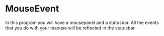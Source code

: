 # MouseEvent
In this program you will have a  mousepanel and a statusbar. All the events that you do with your maouse will be  reflected in the statusbar 
